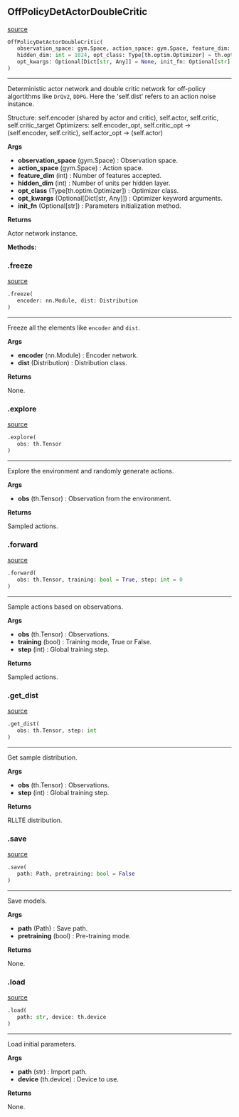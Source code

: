 #


## OffPolicyDetActorDoubleCritic
[source](https://github.com/RLE-Foundation/rllte/blob/main/rllte/xploit/policy/off_policy_det_actor_double_critic.py/#L88)
```python 
OffPolicyDetActorDoubleCritic(
   observation_space: gym.Space, action_space: gym.Space, feature_dim: int = 64,
   hidden_dim: int = 1024, opt_class: Type[th.optim.Optimizer] = th.optim.Adam,
   opt_kwargs: Optional[Dict[str, Any]] = None, init_fn: Optional[str] = None
)
```


---
Deterministic actor network and double critic network for off-policy algortithms like `DrQv2`, `DDPG`.
Here the 'self.dist' refers to an action noise instance.

Structure: self.encoder (shared by actor and critic), self.actor, self.critic, self.critic_target
Optimizers: self.encoder_opt, self.critic_opt -> (self.encoder, self.critic), self.actor_opt -> (self.actor)


**Args**

* **observation_space** (gym.Space) : Observation space.
* **action_space** (gym.Space) : Action space.
* **feature_dim** (int) : Number of features accepted.
* **hidden_dim** (int) : Number of units per hidden layer.
* **opt_class** (Type[th.optim.Optimizer]) : Optimizer class.
* **opt_kwargs** (Optional[Dict[str, Any]]) : Optimizer keyword arguments.
* **init_fn** (Optional[str]) : Parameters initialization method.


**Returns**

Actor network instance.


**Methods:**


### .freeze
[source](https://github.com/RLE-Foundation/rllte/blob/main/rllte/xploit/policy/off_policy_det_actor_double_critic.py/#L143)
```python
.freeze(
   encoder: nn.Module, dist: Distribution
)
```

---
Freeze all the elements like `encoder` and `dist`.


**Args**

* **encoder** (nn.Module) : Encoder network.
* **dist** (Distribution) : Distribution class.


**Returns**

None.

### .explore
[source](https://github.com/RLE-Foundation/rllte/blob/main/rllte/xploit/policy/off_policy_det_actor_double_critic.py/#L168)
```python
.explore(
   obs: th.Tensor
)
```

---
Explore the environment and randomly generate actions.


**Args**

* **obs** (th.Tensor) : Observation from the environment.


**Returns**

Sampled actions.

### .forward
[source](https://github.com/RLE-Foundation/rllte/blob/main/rllte/xploit/policy/off_policy_det_actor_double_critic.py/#L179)
```python
.forward(
   obs: th.Tensor, training: bool = True, step: int = 0
)
```

---
Sample actions based on observations.


**Args**

* **obs** (th.Tensor) : Observations.
* **training** (bool) : Training mode, True or False.
* **step** (int) : Global training step.


**Returns**

Sampled actions.

### .get_dist
[source](https://github.com/RLE-Foundation/rllte/blob/main/rllte/xploit/policy/off_policy_det_actor_double_critic.py/#L200)
```python
.get_dist(
   obs: th.Tensor, step: int
)
```

---
Get sample distribution.


**Args**

* **obs** (th.Tensor) : Observations.
* **step** (int) : Global training step.


**Returns**

RLLTE distribution.

### .save
[source](https://github.com/RLE-Foundation/rllte/blob/main/rllte/xploit/policy/off_policy_det_actor_double_critic.py/#L217)
```python
.save(
   path: Path, pretraining: bool = False
)
```

---
Save models.


**Args**

* **path** (Path) : Save path.
* **pretraining** (bool) : Pre-training mode.


**Returns**

None.

### .load
[source](https://github.com/RLE-Foundation/rllte/blob/main/rllte/xploit/policy/off_policy_det_actor_double_critic.py/#L233)
```python
.load(
   path: str, device: th.device
)
```

---
Load initial parameters.


**Args**

* **path** (str) : Import path.
* **device** (th.device) : Device to use.


**Returns**

None.
